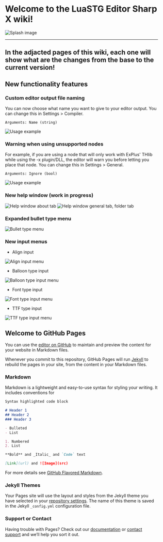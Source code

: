 # Welcome to the LuaSTG Editor Sharp X wiki!
![Splash image](https://raw.githubusercontent.com/RyannThi/LuaSTG-Editor-Sharp-X/main/LuaSTGEditorSharp/SplashScreen.png)

***
## In the adjacted pages of this wiki, each one will show what are the changes from the base to the current version!


## New functionality features
### Custom editor output file naming

You can now choose what name you want to give to your editor output. You can change this in Settings > Compiler.

`Arguments: Name (string)`

![Usage example](https://cdn.discordapp.com/attachments/828242818291335209/870069659918012498/unknown.png)

### Warning when using unsupported nodes

For example, if you are using a node that will only work with ExPlus' THlib while using the -x plugin/DLL, the editor will warn you before letting you place that node. You can change this in Settings > General.

`Arguments: Ignore (bool)`

![Usage example](https://cdn.discordapp.com/attachments/828242818291335209/871439490491760650/unknown.png)

### New help window (work in progress)

![Help window about tab](https://cdn.discordapp.com/attachments/828242818291335209/871459457501102110/LuaSTGEditorSharp_Uvjs3joJy8.png)
![Help window general tab, folder tab](https://cdn.discordapp.com/attachments/828242818291335209/871459850838749214/LuaSTGEditorSharp_isnigiEIhO.png)

### Expanded bullet type menu

![Bullet type menu](https://cdn.discordapp.com/attachments/828242818291335209/871460431175245904/LuaSTGEditorSharp_HybcSelMPQ.png)

### New input menus

* Align input

![Align input menu](https://cdn.discordapp.com/attachments/828242818291335209/871460774160269352/LuaSTGEditorSharp_qedC5M1OfQ.png)

* Balloon type input

![Balloon type input menu](https://cdn.discordapp.com/attachments/828242818291335209/871461141581287454/LuaSTGEditorSharp_1MXnCRgMNU.png)

* Font type input

![Font type input menu](https://cdn.discordapp.com/attachments/828242818291335209/871461588262076416/LuaSTGEditorSharp_tNjg8MW1CW.png)

* TTF type input

![TTF type input menu](https://cdn.discordapp.com/attachments/828242818291335209/871462140618342410/LuaSTGEditorSharp_eeeJvBxgSj.png)


## Welcome to GitHub Pages

You can use the [editor on GitHub](https://github.com/RyannThi/LuaSTG-Editor-Sharp-X/edit/site/index.md) to maintain and preview the content for your website in Markdown files.

Whenever you commit to this repository, GitHub Pages will run [Jekyll](https://jekyllrb.com/) to rebuild the pages in your site, from the content in your Markdown files.

### Markdown

Markdown is a lightweight and easy-to-use syntax for styling your writing. It includes conventions for

```markdown
Syntax highlighted code block

# Header 1
## Header 2
### Header 3

- Bulleted
- List

1. Numbered
2. List

**Bold** and _Italic_ and `Code` text

[Link](url) and ![Image](src)
```

For more details see [GitHub Flavored Markdown](https://guides.github.com/features/mastering-markdown/).

### Jekyll Themes

Your Pages site will use the layout and styles from the Jekyll theme you have selected in your [repository settings](https://github.com/RyannThi/LuaSTG-Editor-Sharp-X/settings/pages). The name of this theme is saved in the Jekyll `_config.yml` configuration file.

### Support or Contact

Having trouble with Pages? Check out our [documentation](https://docs.github.com/categories/github-pages-basics/) or [contact support](https://support.github.com/contact) and we’ll help you sort it out.
